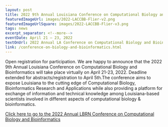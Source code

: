 ```yaml
---
layout: post
title: 2022 9th Annual Louisiana Conference on Computational Biology and Bioinformatics
featuredImageUrl: images/2022-LACCBB-Flier-v2.png
featuredImageUrlSquare: images/2022-LACCBB-Flier-v3.png
tags: news
excerpt_separator: <!--more-->
eventDate: April 21 — 23, 2022
textOnUrl: 2022 Annual LA Conference on Computational Biology and Bioinformatics
link: /conference-on-biology-and-bioinformatics.html
---
```

<p>Open registration for participation. We are happy to announce that the 2022 9th Annual Louisiana Conference on Computational Biology and Bioinformatics will take place virtually on April 21-23, 2022. Deadline extended for abstracts/registration to April 5th.<!--more-->The conference aims to expose Louisiana to the cutting edge of Computational Biology, Bioinformatics Research and Applications while also providing a platform for exchange of information and technical knowledge among Louisiana-based scientists involved in different aspects of computational biology & bioinformatics.</p>

<p><a class="button" href="{{ "/conference-on-biology-and-bioinformatics.html" | relative_url }}">Click here to go to the 2022 Annual LBRN Conference on Computational Biology and Bioinformatics</a></p>
